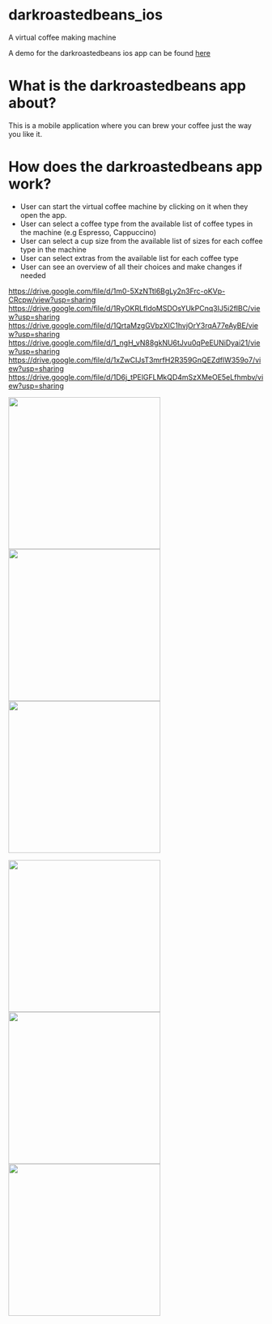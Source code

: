 # darkroastedbeans_ios
A virtual coffee making machine

A demo for the darkroastedbeans ios app can be found [here](https://drive.google.com/file/d/1_pOLtmmvPMoVrk4o736F_tqClhzctsGY/view?usp=sharing)

# What is the darkroastedbeans app about?
This is a mobile application where you can brew your coffee just the way you like it.

# How does the darkroastedbeans app work?
- User can start the virtual coffee machine by clicking on it when they open the app.
- User can select a coffee type from the available list of coffee types in the machine (e.g Espresso, Cappuccino)
- User can select a cup size from the available list of sizes for each coffee type in the machine
- User can select extras from the available list for each coffee type
- User can see an overview of all their choices and make changes if needed

https://drive.google.com/file/d/1m0-5XzNTtl6BgLy2n3Frc-oKVp-CRcpw/view?usp=sharing
https://drive.google.com/file/d/1RyOKRLfldoMSDOsYUkPCnq3IJ5i2flBC/view?usp=sharing
https://drive.google.com/file/d/1QrtaMzgGVbzXIC1hvjOrY3rqA77eAyBE/view?usp=sharing
https://drive.google.com/file/d/1_ngH_vN88gkNU6tJvu0qPeEUNiDyai21/view?usp=sharing
https://drive.google.com/file/d/1xZwCIJsT3mrfH2R359GnQEZdflW359o7/view?usp=sharing
https://drive.google.com/file/d/1D6j_tPElGFLMkQD4mSzXMeOE5eLfhmbv/view?usp=sharing

<p float = "left">
<img src="https://drive.google.com/uc?export=view&id=1m0-5XzNTtl6BgLy2n3Frc-oKVp-CRcpw" width = "300" >
<img src="https://drive.google.com/uc?export=view&id=1RyOKRLfldoMSDOsYUkPCnq3IJ5i2flBC" width = "300" >
<img src="https://drive.google.com/uc?export=view&id=1QrtaMzgGVbzXIC1hvjOrY3rqA77eAyBE" width = "300" >
</p>

<p float = "left">
<img src="https://drive.google.com/uc?export=view&id=1_ngH_vN88gkNU6tJvu0qPeEUNiDyai21" width = "300" >
<img src="https://drive.google.com/uc?export=view&id=1xZwCIJsT3mrfH2R359GnQEZdflW359o7" width = "300" >
<img src="https://drive.google.com/uc?export=view&id=1D6j_tPElGFLMkQD4mSzXMeOE5eLfhmbv" width = "300" >
</p>

